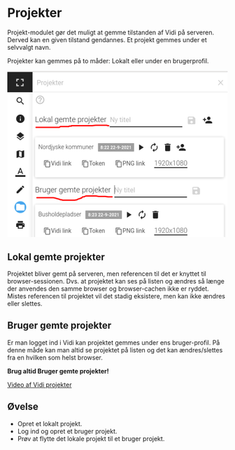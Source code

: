 # Projekter

Projekt-modulet gør det muligt at gemme tilstanden af Vidi på serveren. Derved kan en given tilstand gendannes. Et projekt gemmes under et selvvalgt navn.

Projekter kan gemmes på to måder: Lokalt eller under en brugerprofil.

![Projekt-modul](../assets/projekter1.png)

## Lokal gemte projekter

Projektet bliver gemt på serveren, men referencen til det er knyttet til browser-sessionen. Dvs. at projektet kan ses på listen og ændres så længe der anvendes den samme browser og browser-cachen ikke er ryddet. Mistes referencen til projektet vil det stadig eksistere, men kan ikke ændres eller slettes.

## Bruger gemte projekter

Er man logget ind i Vidi kan projektet gemmes under ens bruger-profil. På denne måde kan man altid se projektet på listen og det kan ændres/slettes fra en hvilken som helst browser.

**Brug altid Bruger gemte projekter!**   

[Video af Vidi projekter](https://vimeo.com/611421748)   

## Øvelse

- Opret et lokalt projekt.
- Log ind og opret et bruger projekt.
- Prøv at flytte det lokale projekt til et bruger projekt.

